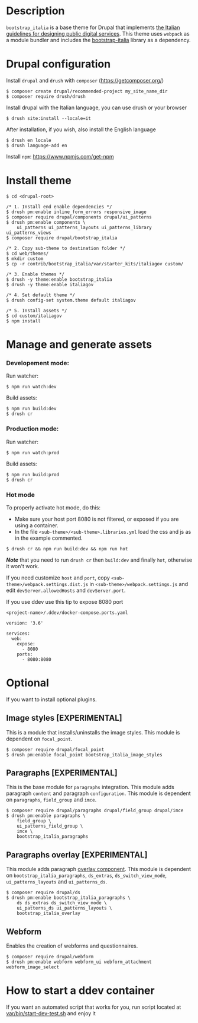 # Description
`bootstrap_italia` is a base theme for Drupal that implements [the Italian guidelines for designing public digital services](https://docs.italia.it/italia/designers-italia/design-linee-guida-docs/).
This theme uses `webpack` as a module bundler and includes the [bootstrap-italia](https://github.com/italia/bootstrap-italia/) library as a dependency.

# Drupal configuration
Install `drupal` and `drush` with `composer` (https://getcomposer.org/)

    $ composer create drupal/recommended-project my_site_name_dir
    $ composer require drush/drush

Install drupal with the Italian language, you can use drush or your browser

    $ drush site:install --locale=it

After installation, if you wish, also install the English language

    $ drush en locale
    $ drush language-add en

Install `npm`: https://www.npmjs.com/get-npm

# Install theme
    $ cd <drupal-root>

    /* 1. Install end enable dependencies */
    $ drush pm:enable inline_form_errors responsive_image
    $ composer require drupal/components drupal/ui_patterns
    $ drush pm:enable components \
        ui_patterns ui_patterns_layouts ui_patterns_library ui_patterns_views
    $ composer require drupal/bootstrap_italia

    /* 2. Copy sub-theme to destination folder */
    $ cd web/themes/
    $ mkdir custom
    $ cp -r contrib/bootstrap_italia/var/starter_kits/italiagov custom/

    /* 3. Enable themes */
    $ drush -y theme:enable bootstrap_italia
    $ drush -y theme:enable italiagov

    /* 4. Set default theme */
    $ drush config-set system.theme default italiagov

    /* 5. Install assets */
    $ cd custom/italiagov
    $ npm install

# Manage and generate assets
### Developement mode:
Run watcher:

    $ npm run watch:dev

Build assets:

    $ npm run build:dev
    $ drush cr

### Production mode:
Run watcher:

    $ npm run watch:prod

Build assets:

    $ npm run build:prod
    $ drush cr

### Hot mode
To properly activate hot mode, do this:

- Make sure your host port 8080 is not filtered, or exposed if you are using a container.
- In the file `<sub-theme>/<sub-theme>.libraries.yml` load the css and js as in the example commented.

```
$ drush cr && npm run build:dev && npm run hot
```

***Note*** that you need to run `drush cr` then `build:dev` and finally `hot`, otherwise it won't work.

If you need customize `host` and `port`,
copy `<sub-theme>/webpack.settings.dist.js` in `<sub-theme>/webpack.settings.js` and edit
`devServer.allowedHosts` and `devServer.port`.

If you use ddev use this tip to expose 8080 port

```
<project-name>/.ddev/docker-compose.ports.yaml

version: '3.6'

services:
  web:
    expose:
      - 8080
    ports:
      - 8080:8080
```

# Optional
If you want to install optional plugins.

## Image styles [EXPERIMENTAL]
This is a module that installs/uninstalls the image styles.
This module is dependent on `focal_point`.

    $ composer require drupal/focal_point
    $ drush pm:enable focal_point bootstrap_italia_image_styles

## Paragraphs [EXPERIMENTAL]
This is the base module for `paragraphs` integration.
This module adds paragraph `content` and paragraph `configuration`.
This module is dependent on `paragraphs`, `field_group` and `imce`.

    $ composer require drupal/paragraphs drupal/field_group drupal/imce
    $ drush pm:enable paragraphs \
        field_group \
        ui_patterns_field_group \
        imce \
        bootstrap_italia_paragraphs

## Paragraphs overlay [EXPERIMENTAL]
This module adds paragraph [overlay component](https://italia.github.io/bootstrap-italia/docs/componenti/overlay/).
This module is dependent on `bootstrap_italia_paragraphs`, `ds_extras`,
`ds_switch_view_mode`, `ui_patterns_layouts` and `ui_patterns_ds`.

    $ composer require drupal/ds
    $ drush pm:enable bootstrap_italia_paragraphs \
        ds ds_extras ds_switch_view_mode \
        ui_patterns_ds ui_patterns_layouts \
        bootstrap_italia_overlay

## Webform
Enables the creation of webforms and questionnaires.

    $ composer require drupal/webform
    $ drush pm:enable webform webform_ui webform_attachment webform_image_select

# How to start a ddev container
If you want an automated script that works for you, run script located at [var/bin/start-dev-test.sh](https://git.drupalcode.org/project/bootstrap_italia/-/tree/8.x-0.x/var/bin/start-dev-test.sh) and enjoy it

